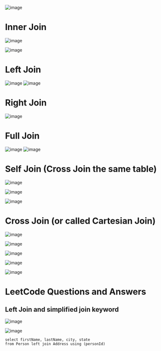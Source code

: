 ![image](https://user-images.githubusercontent.com/60442877/206078697-0a9ce00e-d215-49b5-abf1-c08dc23ad625.png)

# Inner Join

![image](https://user-images.githubusercontent.com/60442877/206081234-8b75df75-9df9-4568-a5d9-8171f4733e29.png)

![image](https://user-images.githubusercontent.com/60442877/206081390-77909326-ea00-4aba-aea0-a484b10dfcb0.png)

# Left Join

![image](https://user-images.githubusercontent.com/60442877/206081449-6505b1f2-873f-4e79-a02e-17ff25f46f01.png)
![image](https://user-images.githubusercontent.com/60442877/206081538-979aab8f-9aac-4f26-81f2-9894b1d26315.png)

# Right Join

![image](https://user-images.githubusercontent.com/60442877/206081613-f7532db5-34b9-40d4-ba74-df82a1b45aa4.png)

# Full Join

![image](https://user-images.githubusercontent.com/60442877/206081727-c868797b-3f9a-44a7-9d6f-9b88c65fa24a.png)
![image](https://user-images.githubusercontent.com/60442877/206081883-c1025445-4882-40ff-b771-7a0cad5ff244.png)

# Self Join (Cross Join the same table)

![image](https://user-images.githubusercontent.com/60442877/206083391-6fee0035-e91f-4249-bbe1-83fcde0db2c9.png)

![image](https://user-images.githubusercontent.com/60442877/206084227-efedc91e-ac38-4028-8db6-1b8183137a95.png)

![image](https://user-images.githubusercontent.com/60442877/206084455-111678ed-a0b2-448b-bcf2-bc8145ab3252.png)

# Cross Join (or called Cartesian Join)

![image](https://user-images.githubusercontent.com/60442877/206084737-213099f5-7c51-494d-99c1-612f18ab39e1.png)

![image](https://user-images.githubusercontent.com/60442877/206084227-efedc91e-ac38-4028-8db6-1b8183137a95.png)

![image](https://user-images.githubusercontent.com/60442877/206084258-5e505910-2b7e-4639-a596-543411c355e6.png)

![image](https://user-images.githubusercontent.com/60442877/206084773-960f7623-01be-41f5-bc37-a54963d85511.png)

![image](https://user-images.githubusercontent.com/60442877/206084797-27a2504a-75e5-4975-b512-de7a9dfce272.png)


# LeetCode Questions and Answers

## Left Join and simplified join keyword

![image](https://user-images.githubusercontent.com/60442877/205422907-9fe5bde5-a90c-496a-9a7e-aaf7faca4264.png)

![image](https://user-images.githubusercontent.com/60442877/205422912-4726f3fb-06fe-40bf-8856-be922b401e03.png)

    select firstName, lastName, city, state
    from Person left join Address using (personId)
